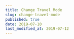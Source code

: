 ```yaml
---
title: Change Travel Mode
slug: change-travel-mode
published: true
date: 2019-07-10
last_modified_at: 2019-07-12
---
```

